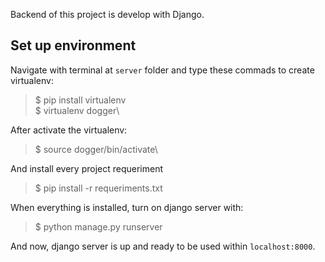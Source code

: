 Backend of this project is develop with Django.

## Set up environment

Navigate with terminal at `server` folder and type these commads to create virtualenv:

> $ pip install virtualenv\
> $ virtualenv dogger\

After activate the virtualenv:

> $ source dogger/bin/activate\

And install every project requeriment

> $ pip install -r requeriments.txt

When everything is installed, turn on django server with:

> $ python manage.py runserver

And now, django server is up and ready to be used within `localhost:8000`.
